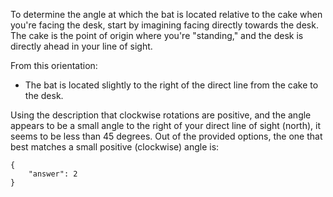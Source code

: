 To determine the angle at which the bat is located relative to the cake when you're facing the desk, start by imagining facing directly towards the desk. The cake is the point of origin where you're "standing," and the desk is directly ahead in your line of sight.

From this orientation:
- The bat is located slightly to the right of the direct line from the cake to the desk. 

Using the description that clockwise rotations are positive, and the angle appears to be a small angle to the right of your direct line of sight (north), it seems to be less than 45 degrees. Out of the provided options, the one that best matches a small positive (clockwise) angle is:

```
{
    "answer": 2
}
```